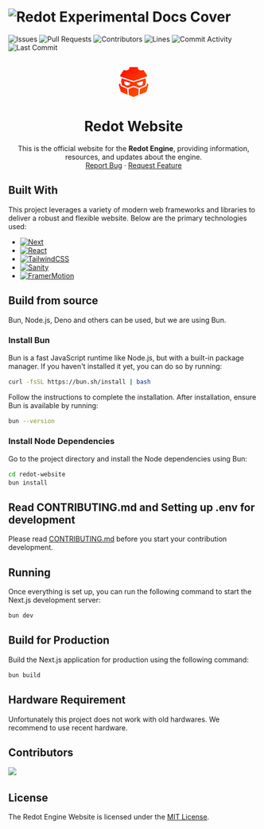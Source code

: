 # ![Redot Experimental Docs Cover](/.github/assets/cover.png)

![Issues](https://img.shields.io/github/issues-raw/Redot-Engine/redot-website?color=FFA726&label=issues&style=for-the-badge)
![Pull Requests](https://img.shields.io/github/issues-pr-raw/Redot-Engine/redot-website?color=FFA726&label=PRs&style=for-the-badge)
![Contributors](https://img.shields.io/github/contributors/Redot-Engine/redot-website?color=FFA726&label=contributors&style=for-the-badge)
![Lines](https://img.shields.io/endpoint?url=https://ghloc.vercel.app/api/Redot-Engine/redot-website/badge?style=flat&logoColor=white&color=FFA726&style=for-the-badge)
![Commit Activity](https://img.shields.io/github/commit-activity/m/Redot-Engine/redot-website?color=FFA726&label=commits&style=for-the-badge)
![Last Commit](https://img.shields.io/github/last-commit/Redot-Engine/redot-website?color=FFA726&label=last%20commit&style=for-the-badge)

<br />
<div align="center">
  <a href="https://github.com/Redot-Engine/redot-website">
    <img src=".github/assets/logo.png" alt="Logo" width="60" height="60">
  </a>
  <h1 align="center">Redot Website</h1>
  <p align="center">
    This is the official website for the <strong>Redot Engine</strong>, providing information, resources, and updates about the engine.
    <br />
    <a href="https://github.com/Redot-Engine/redot-website/issues/new?template=bug_report.yml">Report Bug</a>
    &middot;
    <a href="https://github.com/Redot-Engine/redot-website/issues/new?template=feature_request.yml">Request Feature</a>
  </p>
</div>

## Built With

This project leverages a variety of modern web frameworks and libraries to deliver a robust and flexible website. Below are the primary technologies used:

- [![Next][Next.js]][Next-url]
- [![React][React.js]][React-url]
- [![TailwindCSS][TailwindCSS]][TailwindCSS-url]
- [![Sanity][Sanity]][Sanity-url]
- [![FramerMotion][FramerMotion]][FramerMotion-url]

## Build from source

Bun, Node.js, Deno and others can be used, but we are using Bun.

### Install Bun

Bun is a fast JavaScript runtime like Node.js, but with a built-in package manager. If you haven't installed it yet, you can do so by running:

```bash
curl -fsSL https://bun.sh/install | bash
```

Follow the instructions to complete the installation. After installation, ensure Bun is available by running:

```bash
bun --version
```

### Install Node Dependencies

Go to the project directory and install the Node dependencies using Bun:

```bash
cd redot-website
bun install
```

## Read CONTRIBUTING.md and Setting up .env for development

Please read [CONTRIBUTING.md](CONTRIBUTING.md) before you start your contribution development.

## Running

Once everything is set up, you can run the following command to start the Next.js development server:

```bash
bun dev
```

## Build for Production

Build the Next.js application for production using the following command:

```bash
bun build
```

## Hardware Requirement

Unfortunately this project does not work with old hardwares. We recommend to use recent hardware.

## Contributors

<a href="https://github.com/Redot-Engine/redot-website/graphs/contributors">
  <img src="https://contrib.rocks/image?repo=Redot-Engine/redot-website" />
</a>

## License

The Redot Engine Website is licensed under the [MIT License](LICENSE).

[Next.js]: https://img.shields.io/badge/next.js-000000?style=for-the-badge&logo=nextdotjs&logoColor=white
[Next-url]: https://nextjs.org/
[React.js]: https://img.shields.io/badge/React-20232A?style=for-the-badge&logo=react&logoColor=61DAFB
[React-url]: https://reactjs.org/
[TailwindCSS]: https://img.shields.io/badge/Tailwind_CSS-38B2AC?style=for-the-badge&logo=tailwind-css&logoColor=white
[TailwindCSS-url]: https://tailwindcss.com/
[Sanity]: https://img.shields.io/badge/Sanity-FF1943?style=for-the-badge&logo=sanity&logoColor=white
[Sanity-url]: https://www.sanity.io/
[FramerMotion]: https://img.shields.io/badge/Framer%20Motion-0055FF?style=for-the-badge&logo=framer&logoColor=white
[FramerMotion-url]: https://www.framer.com/motion/
